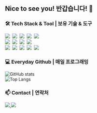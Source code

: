 ## Nice to see you! 반갑습니다! 👋

<h3 align="left">🛠️ Tech Stack & Tool | 보유 기술 & 도구</h3>
<div align="left">
  <img src="https://img.shields.io/badge/python-3670A0?style=for-the-badge&logo=python&logoColor=ffdd54" />&nbsp
  <img src="https://img.shields.io/badge/pandas-150458.svg?style=for-the-badge&logo=pandas&logoColor=white" />&nbsp
  <img src="https://img.shields.io/badge/numpy-4d77cf.svg?style=for-the-badge&logo=numpy&logoColor=white" />&nbsp
  <img src="https://img.shields.io/badge/Matplotlib-11557c.svg?style=for-the-badge&logo=Matplotlib&logoColor=white" />&nbsp
  <img src="https://img.shields.io/badge/mysql-4479A1?style=for-the-badge&logo=mysql&logoColor=white" />&nbsp
</div>

<div align="left">
<img src="https://img.shields.io/badge/bigquery-4285F4?style=for-the-badge&logo=google-bigquery&logoColor=white" />&nbsp
<img src="https://img.shields.io/badge/openai-412991?style=for-the-badge&logo=openai&logoColor=white" />&nbsp
<img src="https://img.shields.io/badge/torch-EE4C2C?style=for-the-badge&logo=pytorch&logoColor=white" />&nbsp
<img src="https://img.shields.io/badge/scikit_learn-F7931E?style=for-the-badge&logo=scikit-learn&logoColor=white" />&nbsp

</div>

<div align="left">
  <img src="https://img.shields.io/badge/git-F05033.svg?style=for-the-badge&logo=git&logoColor=white" />&nbsp
  <img src="https://img.shields.io/badge/github-181717.svg?style=for-the-badge&logo=github&logoColor=white" />&nbsp
  <img src="https://img.shields.io/badge/Notion-F3F3F3.svg?style=for-the-badge&logo=notion&logoColor=black" />&nbsp
  <img src="https://img.shields.io/badge/VSCode-007ACC?style=for-the-badge&logo=visual-studio-code&logoColor=white" />&nbsp
  <img src="https://img.shields.io/badge/jupyter-2C2C32.svg?style=for-the-badge&logo=jupyter&logoColor=F37726" />&nbsp
</div>


<h3 align="left">💻 Everyday Github | 매일 프로그래밍</h3>
<div align="left">
  
![GitHub stats](https://github-readme-stats.vercel.app/api?username=sung-hwan-new&show_icons=true&theme=solarized-light&icon_color=4CAF50&text_color=000000&bg_color=FFFFFF)
<br>
![Top Langs](https://github-readme-stats.vercel.app/api/top-langs/?username=sung-hwan-new&layout=compact)


<h3 align="left">📫 Contact | 연락처 </h3>
<div align="left">
  <a href="https://velog.io/@sung_hwan_new/">
    <img src="https://img.shields.io/badge/Velog-1EBC8F?style=for-the-badge&logo=velog&logoColor=white" />
  </a>
  <a href="mailto:sung.hwan.new@gmail.com">
    <img src="https://img.shields.io/badge/sung.hwan.new@gmail.com-D14836?style=for-the-badge&logo=gmail&logoColor=white"/>
  </a>
</div>



